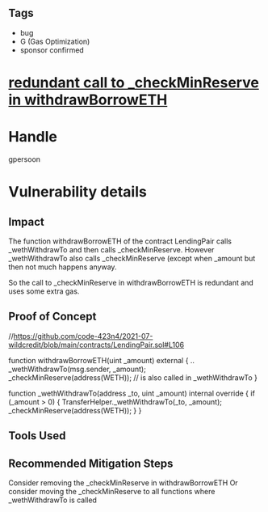 ## Tags

- bug
- G (Gas Optimization)
- sponsor confirmed

# [redundant call to _checkMinReserve in withdrawBorrowETH ](https://github.com/code-423n4/2021-07-wildcredit-findings/issues/26) 

# Handle

gpersoon


# Vulnerability details

## Impact
The function withdrawBorrowETH of the contract LendingPair calls _wethWithdrawTo and then calls _checkMinReserve.
However _wethWithdrawTo also calls _checkMinReserve  (except when _amount but then not much happens anyway.

So the call to _checkMinReserve in withdrawBorrowETH is redundant and uses some extra gas.

## Proof of Concept
//https://github.com/code-423n4/2021-07-wildcredit/blob/main/contracts/LendingPair.sol#L106

function withdrawBorrowETH(uint _amount) external {
   ..
    _wethWithdrawTo(msg.sender, _amount);
    _checkMinReserve(address(WETH)); // is also called in _wethWithdrawTo
  }

 function _wethWithdrawTo(address _to, uint _amount) internal override {
    if (_amount > 0) {
      TransferHelper._wethWithdrawTo(_to, _amount);
      _checkMinReserve(address(WETH));
    }
  }

## Tools Used

## Recommended Mitigation Steps
Consider removing the _checkMinReserve in withdrawBorrowETH
Or consider moving the _checkMinReserve to all functions where _wethWithdrawTo is called

